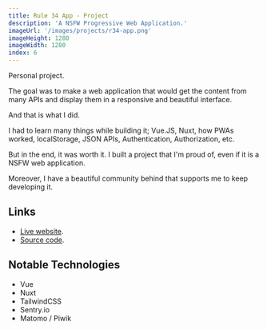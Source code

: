 ```yaml
---
title: Rule 34 App - Project
description: 'A NSFW Progressive Web Application.'
imageUrl: '/images/projects/r34-app.png'
imageHeight: 1280
imageWidth: 1280
index: 6
---
```


Personal project.

The goal was to make a web application that would get the content from many APIs and display them in a responsive and beautiful interface.

And that is what I did.

I had to learn many things while building it; Vue.JS, Nuxt, how PWAs worked, localStorage, JSON APIs, Authentication, Authorization, etc.

But in the end, it was worth it.
I built a project that I'm proud of, even if it is a NSFW web application.

Moreover, I have a beautiful community behind that supports me to keep developing it.

## Links

- [Live website](https://r34.app).
- [Source code](https://github.com/Rule-34/App).

## Notable Technologies

- Vue
- Nuxt
- TailwindCSS
- Sentry.io
- Matomo / Piwik
